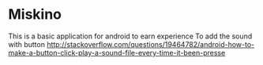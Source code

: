 # Miskino
This is a basic application for android to earn experience
To add the sound with button http://stackoverflow.com/questions/19464782/android-how-to-make-a-button-click-play-a-sound-file-every-time-it-been-presse

